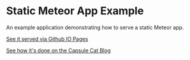 # Static Meteor App Example

An example application demonstrating how to serve a static Meteor app.

[See it served via Github IO Pages](http://capsulecat.github.io/StaticMeteorAppExample)

[See how it's done on the Capsule Cat Blog](http://blog.capsulecat.com/2016/01/28/offline-meteor-apps/)
